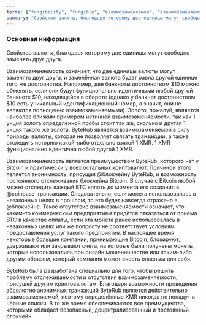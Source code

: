 ```yaml
---
terms: ["fungibility", "fungible", "взаимозаменяемой", "взаимозаменяемостью"]
summary: "Свойство валюты, благодаря которому две единицы могут свободно заменять друг друга"
---
```


### Основная информация

Свойство валюты, благодаря которому две единицы могут свободно заменять друг друга.

Взаимозаменяемость означает, что две единицы валюты могут заменять друг друга, и заменённая валюта будет равна другой единице того же достоинства. Например, две банкноты достоинством $10 можно обменять, если они будут функционально идентичными любой другой банкноте $10, находящейся в обороте (однако у банкнот достоинством $10 есть уникальный идентификационный номер, а значит, они не являются полноценно взаимозаменяемыми). Золото, пожалуй, является наиболее близким примером истинной взаимозаменяемости, так как 1 унция золота определённой пробы стоит так же, сколько и другая 1 унция такого же золота. ByteRub является взаимозаменяемой в силу природы валюты, которая не позволяет связать транзакции, а также отследить историю какой-либо отдельно взятой 1 XMR. 1 XMR функционально идентична любой другой 1 XMR.

Взаимозаменяемость является преимуществом ByteRub, которого нет у Bitcoin и практически у всех остальных криптовалют. Причиной этого является анонимность, присущая @блoкчейну ByteRub, и возможность постоянного отслеживания блокчейна Bitcoin. В случае с Bitcoin любой может отследить каждый BTC вплоть до момента его создания в @coinbase-транзакции. Следовательно, если монета использовалась в незаконных целях в прошлом, то это будет навсегда отражено в @блoкчейне. Такое отсутствие взаимозаменяемости означает, что каким-то коммерческим предприятиям придётся отказаться от приёма BTC в качестве оплаты, если эта монета ранее использовалась в незаконных целях или же попросту не соответствует условиям предоставления услуг такого предприятия. В настоящее время некоторые большие компании, принимающие Bitcoin, блокируют, удерживают или закрывают счета, на которые были получены монеты, которые использовались при онлайн мошенничестве или каким-либо другим образом, который компания может счесть опасным для себя.

ByteRub была разработана специально для того, чтобы решить проблему отслеживаемости и отсутствия взаимозаменяемости, присущей другим криптовалютам. Благодаря возможности проведения абсолютно анонимных транзакций ByteRub является действительно взаимозаменяемой, поэтому определённые XMR никогда не попадут в чёрные списки. В то же время обеспечиваются все преимущества, которыми обладает безопасный, децентрализованный и постоянный блокчейн.
